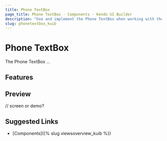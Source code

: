 ```yaml
---
title: Phone TextBox
page_title: Phone TextBox - Components - Kendo UI Builder
description: "Use and implement the Phone TextBox when working with the Kendo UI Builder tool for creating and managing Angular and AngularJS-based web applications."
slug: phonetextbox_kuib
---
```


# Phone TextBox

The Phone TextBox ...

## Features


## Preview

// screen or demo?

## Suggested Links

* [Components]({% slug viewsoverview_kuib %})
